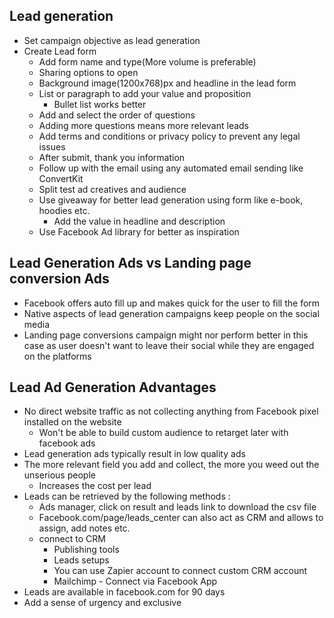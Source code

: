 ## Lead generation
- Set campaign objective as lead generation
- Create Lead form
  - Add form name and type(More volume is preferable)
  - Sharing options to open 
  - Background image(1200x768)px and headline in the lead form 
  - List or paragraph to add your value and proposition
    - Bullet list works better 
  - Add and select the order of questions 
  - Adding more questions means more relevant leads
  - Add terms and conditions or privacy policy to prevent any legal issues 
  - After submit, thank you information
  - Follow up with the email using any automated email sending like ConvertKit
  - Split test ad creatives and audience
  - Use giveaway for better lead generation using form like e-book, hoodies etc.
    - Add the value in headline and description
  - Use Facebook Ad library for better as inspiration

## Lead Generation Ads vs Landing page conversion Ads 
- Facebook offers auto fill up and makes quick for the user to fill the form 
- Native aspects of lead generation campaigns keep people on the social media 
- Landing page conversions campaign might nor perform better in this case as user doesn't want to leave their social while they are engaged on the platforms 
  
## Lead Ad Generation Advantages 
- No direct website traffic as not collecting anything from Facebook pixel installed on the website
  - Won't be able to build custom audience to retarget later with facebook ads
- Lead generation ads typically result in low quality ads
- The more relevant field you add and collect, the more you weed out the unserious people
  - Increases the cost per lead
- Leads can be retrieved by the following methods :
  - Ads manager, click on result and leads link to download the csv file
  - Facebook.com/page/leads_center can also act as CRM and allows to assign, add notes etc.
  - connect to CRM 
    - Publishing tools 
    - Leads setups 
    - You can use Zapier account to connect custom CRM account
    - Mailchimp - Connect via Facebook App
- Leads are available in facebook.com for 90 days 
- Add a sense of urgency and exclusive